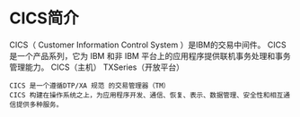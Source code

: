 # CICS简介


CICS（ Customer Information Control System ）是IBM的交易中间件。
	CICS 是一个产品系列，它为 IBM 和非 IBM 平台上的应用程序提供联机事务处理和事务管理能力。
CICS（主机）
TXSeries（开放平台）

	CICS 是一个遵循DTP/XA 规范 的交易管理器（TM）
	CICS 构建在操作系统之上，为应用程序开发、通信、恢复、表示、数据管理、安全性和相互通信提供多种服务。
  





